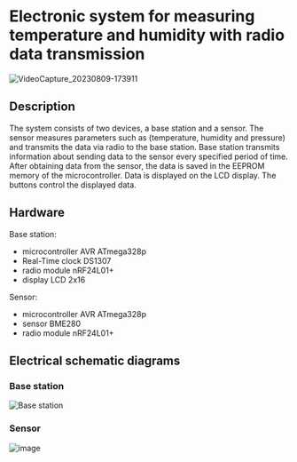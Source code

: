 # Electronic system for measuring temperature and humidity with radio data transmission

![VideoCapture_20230809-173911](https://github.com/MachalKT/Electronic-system-for-measuring-temperature-and-humidity-with-radio-data-transmission/assets/86099181/effef892-fa23-4358-a098-4de387d5d16e)

## Description

The system consists of two devices, a base station and a sensor. The sensor measures parameters such as (temperature, humidity and pressure) and transmits the data via radio to the base station. Base station transmits information about sending data to the sensor every specified period of time. 
After obtaining data from the sensor, the data is saved in the EEPROM memory of the microcontroller. Data is displayed on the LCD display. The buttons control the displayed data.

## Hardware

Base station:
- microcontroller AVR ATmega328p
- Real-Time clock DS1307
- radio module nRF24L01+
- display LCD 2x16

Sensor:
- microcontroller AVR ATmega328p
- sensor BME280
- radio module nRF24L01+

## Electrical schematic diagrams

### Base station

![Base station](https://github.com/MachalKT/Electronic-system-for-measuring-temperature-and-humidity-with-radio-data-transmission/assets/86099181/73c9525e-36b7-44c6-8c43-e3d3e52efaf6)


### Sensor

![image](https://github.com/MachalKT/Electronic-system-for-measuring-temperature-and-humidity-with-radio-data-transmission/assets/86099181/a3b1e07f-2a00-4328-aa7b-46e7e9d3ef77)

